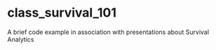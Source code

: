 # class_survival_101
A brief code example in association with presentations about Survival Analytics
